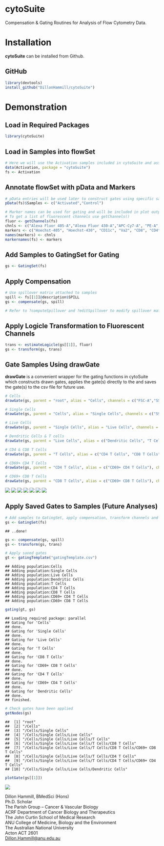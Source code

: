 
**cytoSuite**
=============

Compensation & Gating Routines for Analysis of Flow Cytometry Data.

**Installation**
================

**cytoSuite** can be installed from Github.

GitHub
------

``` r
library(devtools)
install_github("DillonHammill/cytoSuite")
```

**Demonstration**
=================

Load in Required Packages
-------------------------

``` r
library(cytoSuite)
```

Load in Samples into flowSet
----------------------------

``` r
# Here we will use the Activation samples included in cytoSuite and assign them to object called fs
data(Activation, package = "cytoSuite")
fs <- Activation
```

Annotate flowSet with pData and Markers
---------------------------------------

``` r
# pData entries will be used later to construct gates using specific samples
pData(fs)$Samples <- c("Activated","Control")

# Marker names can be used for gating and will be included in plot outputs - see ?Activation for details
# To get a list of fluorescent channels use getChannels()
fluor <- getChannels(fs)
chnls <- c("Alexa Fluor 405-A","Alexa Fluor 430-A","APC-Cy7-A", "PE-A", "Alexa Fluor 488-A", "Alexa Fluor 700-A", "Alexa Fluor 647-A", "7-AAD-A") 
markers <- c("Hoechst-405", "Hoechst-430", "CD11c", "Va2", "CD8", "CD4", "CD44", "CD69")
names(markers) <- chnls
markernames(fs) <- markers
```

Add Samples to GatingSet for Gating
-----------------------------------

``` r
gs <- GatingSet(fs)
```

Apply Compensation
------------------

``` r
# Use spillover matrix attached to samples
spill <- fs[[1]]@description$SPILL
gs <- compensate(gs, spill)

# Refer to ?computeSpillover and ?editSpillover to modify spillover matrix
```

Apply Logicle Transformation to Fluorescent Channels
----------------------------------------------------

``` r
trans <- estimateLogicle(gs[[1]], fluor)
gs <- transform(gs, trans)
```

Gate Samples Using drawGate
---------------------------

**drawGate** is a convenient wrapper for the gating functions in cytoSuite which constructs drawn gates, applies the gate(s) directly to the and saves the gate(s) to the csv file for future use.

``` r
# Cells
drawGate(gs, parent = "root", alias = "Cells", channels = c("FSC-A","SSC-A"), gate_type = "polygon", gtfile = "gatingTemplate.csv")

# Single Cells
drawGate(gs, parent = "Cells", alias = "Single Cells", channels = c("SSC-W","SSC-H"), gate_type = "polygon", gtfile = "gatingTemplate.csv")

# Live Cells
drawGate(gs, parent = "Single Cells", alias = "Live Cells", channels = c("Alexa Fluor 405-A","Alexa Fluor 430-A"), gate_type = "polygon", gtfile = "gatingTemplate.csv")

# Dendritic Cells & T cells
drawGate(gs, parent = "Live Cells", alias = c("Dendritic Cells", "T Cells"), channels = c("APC-Cy7-A","PE-A"), gate_type = c("rectangle","ellipse"), gtfile = "gatingTemplate.csv")

# CD4 & CD8 T Cells
drawGate(gs, parent = "T Cells", alias = c("CD4 T Cells", "CD8 T Cells"), channels = c("Alexa Fluor 700-A","Alexa Fluor 488-A"), gate_type = "rectangle", gtfile = "gatingTemplate.csv")

# CD69+ CD4 T Cells
drawGate(gs, parent = "CD4 T Cells", alias = c("CD69+ CD4 T Cells"), channels = c("Alexa Fluor 647-A","7-AAD-A"), gate_type = "interval", axis = "y", gtfile = "gatingTemplate.csv")

# CD69+ CD8 T Cells
drawGate(gs, parent = "CD8 T Cells", alias = c("CD69+ CD8 T Cells"), channels = c("Alexa Fluor 647-A","7-AAD-A"), gate_type = "interval", axis = "y", gtfile = "gatingTemplate.csv")
```

![](README_files/Cells.png) ![](README_files/Single%20Cells.png) ![](README_files/Live%20Cells.png) ![](README_files/DC%20&%20T%20Cells.png) ![](README_files/CD4%20&%20CD8%20T%20Cells.png) ![](README_files/CD69%20CD4%20T%20Cells.png) ![](README_files/CD69%20CD8%20T%20Cells.png)

Apply Saved Gates to Samples (Future Analyses)
----------------------------------------------

``` r
# Add samples to GatingSet, apply compensation, transform channels and apply gates
gs <- GatingSet(fs)
```

    ## ..done!

``` r
gs <- compensate(gs, spill)
gs <- transform(gs, trans)

# Apply saved gates
gt <- gatingTemplate("gatingTemplate.csv")
```

    ## Adding population:Cells
    ## Adding population:Single Cells
    ## Adding population:Live Cells
    ## Adding population:Dendritic Cells
    ## Adding population:T Cells
    ## Adding population:CD4 T Cells
    ## Adding population:CD8 T Cells
    ## Adding population:CD69+ CD4 T Cells
    ## Adding population:CD69+ CD8 T Cells

``` r
gating(gt, gs)
```

    ## Loading required package: parallel
    ## Gating for 'Cells'
    ## done.
    ## Gating for 'Single Cells'
    ## done.
    ## Gating for 'Live Cells'
    ## done.
    ## Gating for 'T Cells'
    ## done.
    ## Gating for 'CD8 T Cells'
    ## done.
    ## Gating for 'CD69+ CD8 T Cells'
    ## done.
    ## Gating for 'CD4 T Cells'
    ## done.
    ## Gating for 'CD69+ CD4 T Cells'
    ## done.
    ## Gating for 'Dendritic Cells'
    ## done.
    ## finished.

``` r
# Check gates have been applied
getNodes(gs)
```

    ##  [1] "root"                                                                
    ##  [2] "/Cells"                                                              
    ##  [3] "/Cells/Single Cells"                                                 
    ##  [4] "/Cells/Single Cells/Live Cells"                                      
    ##  [5] "/Cells/Single Cells/Live Cells/T Cells"                              
    ##  [6] "/Cells/Single Cells/Live Cells/T Cells/CD8 T Cells"                  
    ##  [7] "/Cells/Single Cells/Live Cells/T Cells/CD8 T Cells/CD69+ CD8 T Cells"
    ##  [8] "/Cells/Single Cells/Live Cells/T Cells/CD4 T Cells"                  
    ##  [9] "/Cells/Single Cells/Live Cells/T Cells/CD4 T Cells/CD69+ CD4 T Cells"
    ## [10] "/Cells/Single Cells/Live Cells/Dendritic Cells"

``` r
plotGate(gs[[1]])
```

![](README_files/figure-markdown_github/unnamed-chunk-9-1.png)

Dillon Hammill, BMedSci (Hons) <br /> Ph.D. Scholar <br /> The Parish Group – Cancer & Vascular Biology <br /> ACRF Department of Cancer Biology and Therapeutics <br /> The John Curtin School of Medical Research <br /> ANU College of Medicine, Biology and the Environment <br /> The Australian National University <br /> Acton ACT 2601 <br /> <Dillon.Hammill@anu.edu.au>
